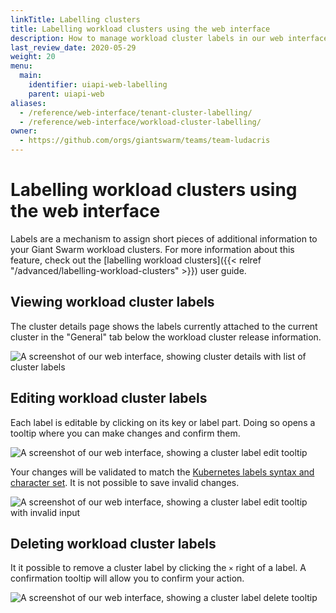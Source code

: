 ```yaml
---
linkTitle: Labelling clusters
title: Labelling workload clusters using the web interface
description: How to manage workload cluster labels in our web interface.
last_review_date: 2020-05-29
weight: 20
menu:
  main:
    identifier: uiapi-web-labelling
    parent: uiapi-web
aliases:
  - /reference/web-interface/tenant-cluster-labelling/
  - /reference/web-interface/workload-cluster-labelling/
owner:
  - https://github.com/orgs/giantswarm/teams/team-ludacris
---
```


# Labelling workload clusters using the web interface

Labels are a mechanism to assign short pieces of additional information to your Giant Swarm workload clusters.
For more information about this feature, check out the [labelling workload clusters]({{< relref "/advanced/labelling-workload-clusters" >}}) user guide.

## Viewing workload cluster labels

The cluster details page shows the labels currently attached to the current cluster in the "General" tab below the workload cluster release information.

![A screenshot of our web interface, showing cluster details with list of cluster labels](/img/cluster-labelling-detail.png)

## Editing workload cluster labels

Each label is editable by clicking on its key or label part.
Doing so opens a tooltip where you can make changes and confirm them.

![A screenshot of our web interface, showing a cluster label edit tooltip](/img/cluster-labelling-edit.png)

Your changes will be validated to match the [Kubernetes labels syntax and character set](https://kubernetes.io/docs/concepts/overview/working-with-objects/labels/#syntax-and-character-set).
It is not possible to save invalid changes.

![A screenshot of our web interface, showing a cluster label edit tooltip with invalid input](/img/cluster-labelling-edit-error.png)

## Deleting workload cluster labels

It it possible to remove a cluster label by clicking the `×` right of a label.
A confirmation tooltip will allow you to confirm your action.

![A screenshot of our web interface, showing a cluster label delete tooltip](/img/cluster-labelling-delete.png)
